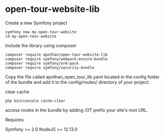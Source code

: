 # open-tour-website-lib

Create a new Symfony project

```
symfony new my-open-tour-website
cd my-open-tour-website
```

Include the library using composer

```
composer require apothan/open-tour-website-lib
composer require symfony/webpack-encore-bundle
composer require symfony/orm-pack
composer require symfony/security-bundle
```
Copy the file called apothan_open_tour_lib.yaml located in the 
config folder of the bundle and add it to the config/routes/ directory of your project.

clear cache
```
php bin/console cache:clear
```

access routes in the bundle by adding /OT prefix your site's root URL.

Requires:

Symfony >= 2.0
NodeJS >= 12.13.0
